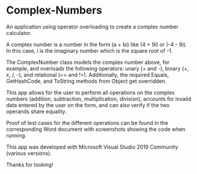 # Complex-Numbers
An application using operator overloading to create a complex number calculator.

A complex number is a number in the form (a + bi) like (4 + 9i) or (-4 - 9i). In this case, i is the imaginary number which is the square root of -1.

The ComplexNumber class models the complex number above, for example, and overloads the following operators: unary (+ and -), binary (+, x, /, -), and relational (== and !=). Additionally, the required Equals, GetHashCode, and ToString methods from Object get overridden.

This app allows for the user to perform all operations on the complex numbers (addition, subtraction, multiplication, division), accounts for invalid data entered by the user on the form, and can also verify if the two operands share equality.

Proof of test cases for the different operations can be found in the corresponding Word document with screenshots showing the code when running.

This app was developed with Microsoft Visual Studio 2019 Community (various versions).

Thanks for looking!
